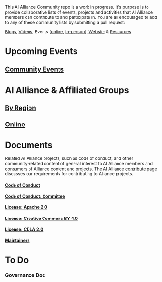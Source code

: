 This AI Alliance Community repo is a work in progress. It's purpose is to provide collaborative lists of events, projects and activities that AI Alliance members can contribute to and participate in. You are all encouraged to add to any of these community lists by submitting a pull request:

[Blogs](/blog/readme.md), [Videos](/videos/readme.md), Events ([online](), [in-person](/events/2025/readme.md)), [Website](/website/readme.md) & [Resources](/resources/readme.md)

# Upcoming Events 

## [Community Events](https://github.com/The-AI-Alliance/community/blob/main/events/readme.md)

# AI Alliance & Affiliated Groups
## [By Region](https://github.com/The-AI-Alliance/community/blob/main/groups/regional.md)
## [Online](https://github.com/The-AI-Alliance/community/blob/main/online/office-hours.md)

# Documents
Related AI Alliance projects, such as code of conduct, and other community-related content of general interest to AI Alliance members and consumers of Alliance content and projects. The AI Alliance [contribute](https://thealliance.ai/contribute) page discusses our requirements for contributing to Alliance projects. 
#### [Code of Conduct](https://github.com/The-AI-Alliance/community/blob/main/CODE_OF_CONDUCT.md)
#### [Code of Conduct: Committee](https://github.com/The-AI-Alliance/community/blob/main/CODE_OF_CONDUCT_COMMITTEE.md)
#### [License: Apache 2.0](https://github.com/The-AI-Alliance/community/blob/main/LICENSE.Apache-2.0)
#### [License: Creative Commons BY 4.0](https://github.com/The-AI-Alliance/community/blob/main/LICENSE.CC-BY-4.0)
#### [License: CDLA 2.0](https://github.com/The-AI-Alliance/community/blob/main/LICENSE.CDLA-2.0)
#### [Maintainers](https://github.com/The-AI-Alliance/community/blob/main/MAINTAINERS.md)

# To Do
### Governance Doc
